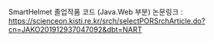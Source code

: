 SmartHelmet 졸업작품 코드 (Java.Web 부분)
논문링크 : https://scienceon.kisti.re.kr/srch/selectPORSrchArticle.do?cn=JAKO201912937047092&dbt=NART
